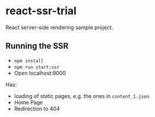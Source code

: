 # react-ssr-trial
React server-side rendering sample project.

## Running the SSR

- `npm install`
- `npm run start:ssr`
- Open localhost:9000

Has:
- loading of static pages, e.g. the ones in `content_1.json`
- Home Page
- Redirection to 404